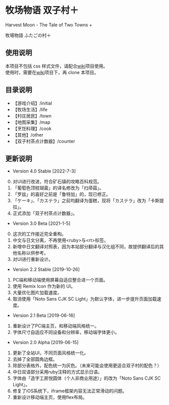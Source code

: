 # 牧场物语 双子村＋

Harvest Moon - The Tale of Two Towns +

牧場物語 ふたごの村＋

## 使用说明

本项目不包括 css 样式文件，请配合[wiki](https://github.com/mineraltown/wiki)项目使用。  
使用时，需要在[wiki](https://github.com/mineraltown/wiki)项目下，再 clone 本项目。

## 目录说明

- 【游戏介绍】/initial
- 【牧场生活】/life
- 【村庄居民】/town
- 【地图采集】/map
- 【烹饪料理】/cook
- 【其他】/other
- 【双子村茶点计数器】/counter

## 更新说明

- Version 4.0 Stable [2022-7-3]

0. 对UI进行改进，符合矿石镇的攻略百科规范。
1. 「葡萄色顶枝瑚菌」的译名修改为「扫帚菇」。
2. 「罗兹」的喜好之前是「鲁特加」的，现已修正。
3. 「ケーキ」、「カステラ」之前均翻译为蛋糕，现将「カステラ」改为「卡斯提拉」。
4. 正式添加「双子村茶点计数器」。

- Version 3.0 Beta [2021-1-5]

0. 这次的工作接近完全重构。
1. 中文与日文分离，不再使用\<ruby\>与\<rt\>标签。
2. 新增中日文翻译对照表，因为本站部分翻译与汉化组不同，故提供翻译后的其他名称以供参考。
3. 对UI进行重新设计。

- Version 2.2 Stable [2019-10-26]

1. PC端和移动端使用屏幕自适应整合进一个页面。
2. 使用 Remix Icon 作为新的 UI。
3. 大量优化图片加载速度。
4. 取消使用「Noto Sans CJK SC Light」为默认字体，进一步提升页面加载速度。

- Version 2.1 Beta [2019-06-16]

1. 重新设计了PC端主页，和移动端风格统一。
2. 字体尺寸自适应不同设备和分辨率，移动端字体更小。

- Version 2.0 Alpha [2019-06-15]

1. 更新了全站UI，不同页面风格统一化。
2. 去掉了全部圆角边框。
3. 除部分表格外，配色统一为灰色。（未来可能会使用更适合双子村的配色？）
4. 中日双语部分采用ruby注释的方式显示日语。
5. 字体由「造字工房悦圆体（个人非商业用途）」的改为「Noto Sans CJK SC Light」。
6. 修复了iOS系统下，iframe框架内容无法正常滑动的问题。
7. 重新设计移动端主页，使用flex布局。